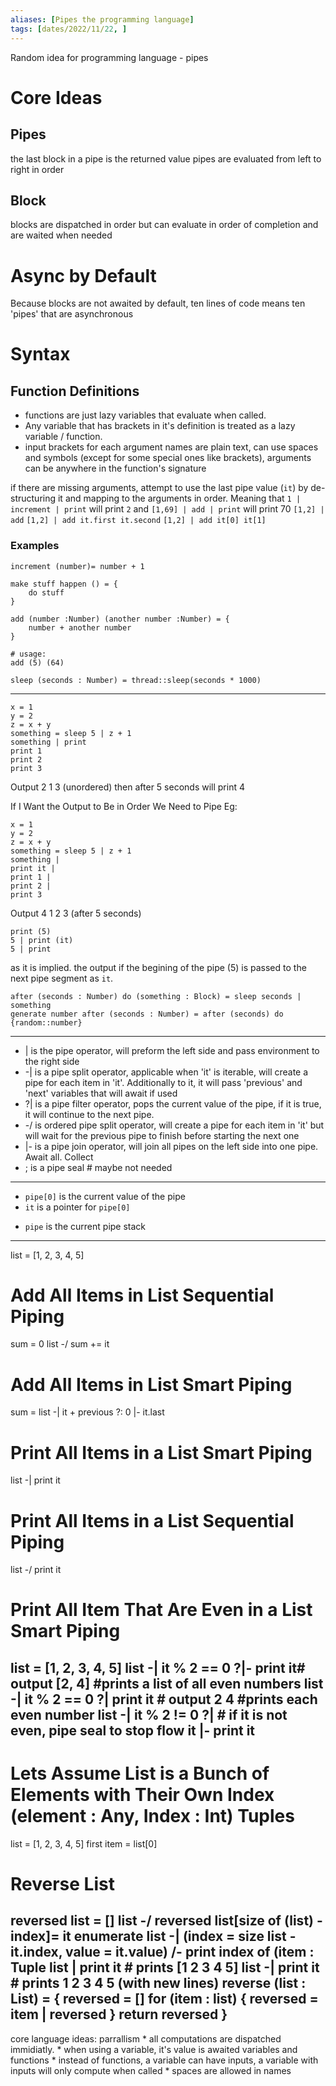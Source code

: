 ```yaml
---
aliases: [Pipes the programming language]
tags: [dates/2022/11/22, ]
---
```


Random idea for programming language - pipes

# Core Ideas

## Pipes
the last block in a pipe is the returned value
pipes are evaluated from left to right in order

## Block
blocks are dispatched in order but can evaluate in order of completion and are waited when needed

# Async by Default
Because blocks are not awaited by default, ten lines of code means ten 'pipes' that are asynchronous

# Syntax

## Function Definitions
* functions are just lazy variables that evaluate when called.
* Any variable that has brackets in it's definition is treated as a lazy variable / function.
* input brackets for each argument names are plain text, can use spaces and symbols (except for some special ones like brackets), arguments can be anywhere in the function's signature

if there are missing arguments, attempt to use the last pipe value (`it`) by de-structuring it and mapping to the arguments in order. Meaning that `1 | increment | print` will print `2` and `[1,69] | add | print` will print 70
`[1,2] | add`
`[1,2] | add it.first it.second`
`[1,2] | add it[0] it[1]`

### Examples
```pipes
increment (number)= number + 1
```
```pipes
make stuff happen () = {
	do stuff
}
```
```pipes
add (number :Number) (another number :Number) = {
	number + another number
}

# usage:
add (5) (64)
```
```pipes
sleep (seconds : Number) = thread::sleep(seconds * 1000)

```

---

```pipes
x = 1
y = 2
z = x + y
something = sleep 5 | z + 1
something | print
print 1
print 2
print 3
```

 Output 2 1 3 (unordered) then after 5 seconds will print 4

If I Want the Output to Be in Order We Need to Pipe Eg:
```pipes
x = 1
y = 2
z = x + y
something = sleep 5 | z + 1
something |
print it |
print 1 |
print 2 |
print 3
```

Output 4 1 2 3 (after 5 seconds)
```pipes
print (5)
5 | print (it)
5 | print
```
as it is implied. the output if the begining of the pipe (5) is passed to the next pipe segment as `it`.

```pipes
after (seconds : Number) do (something : Block) = sleep seconds | something
generate number after (seconds : Number) = after (seconds) do {random::number}
```

---

- | is the pipe operator, will preform the left side and pass environment to the right side
- -| is a pipe split operator, applicable when 'it' is iterable, will create a pipe for each item in 'it'. Additionally to it, it will pass 'previous' and 'next' variables that will await if used
- ?| is a pipe filter operator, pops the current value of the pipe, if it is true, it will continue to the next pipe.
- -/ is ordered pipe split operator, will create a pipe for each item in 'it' but will wait for the previous pipe to finish before starting the next one
- |- is a pipe join operator, will join all pipes on the left side into one pipe. Await all. Collect
- ; is a pipe seal # maybe not needed
---
* `pipe[0]` is the current value of the pipe 
* `it` is a pointer for `pipe[0]`
- `pipe` is the current pipe stack
---
list = [1, 2, 3, 4, 5]

# Add All Items in List Sequential Piping
sum = 0
list -/ sum += it

# Add All Items in List Smart Piping
sum = list -| it + previous ?: 0 |- it.last

# Print All Items in a List Smart Piping
list -| print it

# Print All Items in a List Sequential Piping
list -/ print it

# Print All Item That Are Even in a List Smart Piping
list = [1, 2, 3, 4, 5]
list -| it % 2 == 0 ?|- print it# output [2, 4]     #prints a list of all even numbers
list -| it % 2 == 0 ?| print it # output 2 4        #prints each even number
list -| it % 2 != 0 ?|  # if it is not even, pipe seal to stop flow
it
|- print it
---

# Lets Assume List is a Bunch of Elements with Their Own Index (element : Any, Index : Int) Tuples
list = [1, 2, 3, 4, 5]
first item = list[0]

# Reverse List
reversed list = []
list -/ reversed list[size of (list) - index]= it
enumerate list -| (index = size list - it.index, value = it.value) /- print
index of (item : Tuple
list | print it # prints [1 2 3 4 5]
list -| print it # prints 1 2 3 4 5 (with new lines)
reverse (list : List) = {
    reversed = []
    for (item : list) {
        reversed = item | reversed
    }
    return reversed
}
---
core language ideas:
    parrallism
        * all computations are dispatched immidiatly.
        * when using a variable, it's value is awaited
    variables and functions
        * instead of functions, a variable can have inputs, a variable with inputs will only compute when called
        * spaces are allowed in names
    
